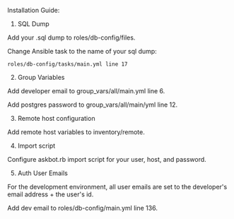 Installation Guide:

1. SQL Dump

  Add your .sql dump to roles/db-config/files.
  
  Change Ansible task to the name of your sql dump:
  
    roles/db-config/tasks/main.yml line 17

2. Group Variables

  Add developer email to group_vars/all/main.yml line 6.
  
  Add postgres password to group_vars/all/main/yml line 12.

3. Remote host configuration

  Add remote host variables to inventory/remote.

4. Import script

  Configure askbot.rb import script for your user, host, and password.

5. Auth User Emails

  For the development environment, all user emails are set to the developer's email address + the user's id.
  
  Add dev email to roles/db-config/main.yml line 136.
